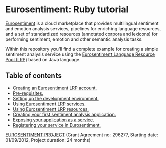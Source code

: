 Eurosentiment: Ruby tutorial
============================

[Eurosentiment](http://eurosentiment.eu) is a cloud marketplace that provides multilingual sentiment and emotion analysis services, pipelines for enriching language resources, and a set of standardized resources (annotated corpora and lexicons) for performing sentiment, emotion and other semantic analysis tasks.

Within this repository you'll find a complete example for creating a simple sentiment analysis service using the [Eurosentiment Language Resource Pool (LRP)](https://portal.eurosentiment.eu/) based on Java language.

## Table of contents

* [Creating an Eurosentiment LRP account.](https://github.com/mariomgal/eurosentiment-tutorial-python/wiki/Creating-an-Eurosentiment-LRP-account)
* [Pre-requisites.](https://github.com/mariomgal/eurosentiment-tutorial-python/wiki/Pre-requisites)
* [Setting up the development environment.](https://github.com/mariomgal/eurosentiment-tutorial-python/wiki/Setting-up-the-development-environment)
* [Using Eurosentiment LRP services.](https://github.com/mariomgal/eurosentiment-tutorial-python/wiki/Using-Eurosentiment-LRP-services.)
* [Using Eurosentiment LRP resources.](https://github.com/mariomgal/eurosentiment-tutorial-python/wiki/Using-Eurosentiment-LRP-resources.)
* [Creating your first sentiment analysis application.](https://github.com/mariomgal/eurosentiment-tutorial-python/wiki/Creating-your-first-sentiment-analysis-application.)
* [Exposing your application as a service.](https://github.com/mariomgal/eurosentiment-tutorial-python/wiki/Exposing-your-application-as-a-service.)
* [Registering your service in Eurosentiment.](https://github.com/mariomgal/eurosentiment-tutorial-python/wiki/Registering-your-service-in-Eurosentiment.)

[EUROSENTIMENT PROJECT](http://eurosentiment.eu) (Grant Agreement no: 296277, Starting date: 01/09/2012, Project duration: 24 months)
